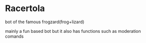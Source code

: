 # Racertola
bot of the famous frogzard(frog+lizard)

mainly a fun based bot but it also has functions such as moderation comands
